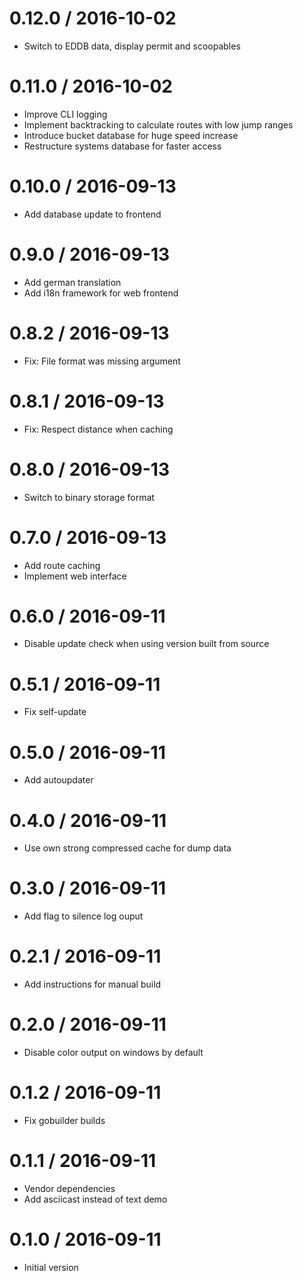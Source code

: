 # 0.12.0 / 2016-10-02

  * Switch to EDDB data, display permit and scoopables

# 0.11.0 / 2016-10-02

  * Improve CLI logging
  * Implement backtracking to calculate routes with low jump ranges
  * Introduce bucket database for huge speed increase
  * Restructure systems database for faster access

# 0.10.0 / 2016-09-13

  * Add database update to frontend

# 0.9.0 / 2016-09-13

  * Add german translation
  * Add i18n framework for web frontend

# 0.8.2 / 2016-09-13

  * Fix: File format was missing argument

# 0.8.1 / 2016-09-13

  * Fix: Respect distance when caching

# 0.8.0 / 2016-09-13

  * Switch to binary storage format

# 0.7.0 / 2016-09-13

  * Add route caching
  * Implement web interface

# 0.6.0 / 2016-09-11

  * Disable update check when using version built from source

# 0.5.1 / 2016-09-11

  * Fix self-update

# 0.5.0 / 2016-09-11

  * Add autoupdater

# 0.4.0 / 2016-09-11

  * Use own strong compressed cache for dump data

# 0.3.0 / 2016-09-11

  * Add flag to silence log ouput

# 0.2.1 / 2016-09-11

  * Add instructions for manual build

# 0.2.0 / 2016-09-11

  * Disable color output on windows by default

# 0.1.2 / 2016-09-11

  * Fix gobuilder builds

# 0.1.1 / 2016-09-11

  * Vendor dependencies
  * Add asciicast instead of text demo

# 0.1.0 / 2016-09-11

  * Initial version
